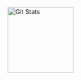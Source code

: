 
<a href="https://github.com/simon-bee"><img alt="Git Stats" src="https://github-readme-stats.vercel.app/api?username=simon-bee&show_icons=true" align="right" height="150" /></a>
